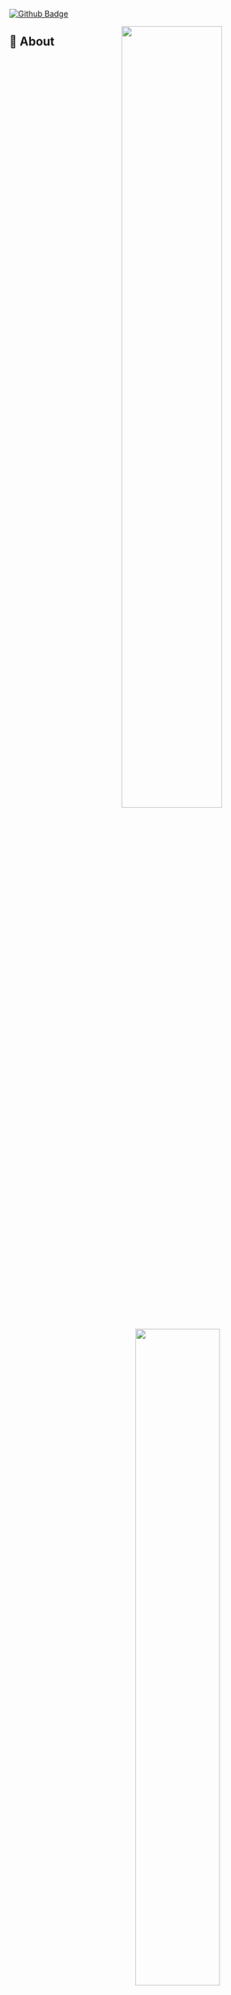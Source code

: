 [![Github Badge](https://img.shields.io/badge/GitHub-100000?style=for-the-badge&logo=github&logoColor=white)](https://github.com/Robiyaxon)


<img align="right" width='60%' src="https://github-readme-stats.vercel.app/api?username=Robiyaxon&show_icons=true&hide_border=true">
<img align="right" width='55%' src="https://github-readme-stats.vercel.app/api?username=Robiyaxon&show_icons=true&hide_border=true">

## 🧐 About
<div>
